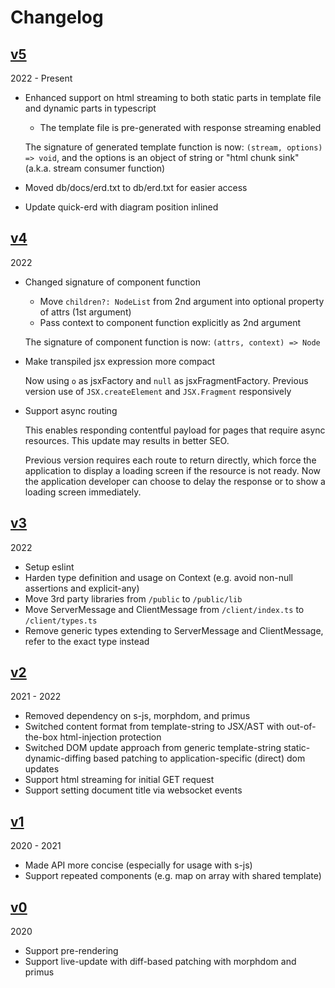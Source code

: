 # Changelog

## [v5](https://github.com/beenotung/ts-liveview/tree/v5)

2022 - Present

- Enhanced support on html streaming to both static parts in template file and dynamic parts in typescript

  - The template file is pre-generated with response streaming enabled

  The signature of generated template function is now: `(stream, options) => void`, and the options is an object of string or "html chunk sink" (a.k.a. stream consumer function)

- Moved db/docs/erd.txt to db/erd.txt for easier access
- Update quick-erd with diagram position inlined

## [v4](https://github.com/beenotung/ts-liveview/tree/v4)

2022

- Changed signature of component function

  - Move `children?: NodeList` from 2nd argument into optional property of attrs (1st argument)
  - Pass context to component function explicitly as 2nd argument

  The signature of component function is now: `(attrs, context) => Node`

- Make transpiled jsx expression more compact

  Now using `o` as jsxFactory and `null` as jsxFragmentFactory.
  Previous version use of `JSX.createElement` and `JSX.Fragment` responsively

- Support async routing

  This enables responding contentful payload for pages that require async resources.
  This update may results in better SEO.

  Previous version requires each route to return directly, which force the application to display a loading screen if the resource is not ready.
  Now the application developer can choose to delay the response or to show a loading screen immediately.

## [v3](https://github.com/beenotung/ts-liveview/tree/v3)

2022

- Setup eslint
- Harden type definition and usage on Context (e.g. avoid non-null assertions and explicit-any)
- Move 3rd party libraries from `/public` to `/public/lib`
- Move ServerMessage and ClientMessage from `/client/index.ts` to `/client/types.ts`
- Remove generic types extending to ServerMessage and ClientMessage, refer to the exact type instead

## [v2](https://github.com/beenotung/ts-liveview/tree/v2)

2021 - 2022

- Removed dependency on s-js, morphdom, and primus
- Switched content format from template-string to JSX/AST with out-of-the-box html-injection protection
- Switched DOM update approach from generic template-string static-dynamic-diffing based patching to application-specific (direct) dom updates
- Support html streaming for initial GET request
- Support setting document title via websocket events

## [v1](https://github.com/beenotung/ts-liveview/tree/v1)

2020 - 2021

- Made API more concise (especially for usage with s-js)
- Support repeated components (e.g. map on array with shared template)

## [v0](https://github.com/beenotung/ts-liveview/tree/v0)

2020

- Support pre-rendering
- Support live-update with diff-based patching with morphdom and primus
